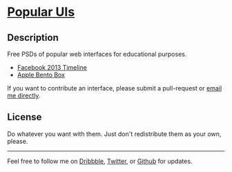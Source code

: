 # [Popular UIs](http://lukechesser.github.io/Popular-UIs/)

## Description

Free PSDs of popular web interfaces for educational purposes.

- [Facebook 2013 Timeline](http://imlk.me/ZFWC08)
- [Apple Bento Box](http://imlk.me/10SQ7lQ)

If you want to contribute an interface, please submit a pull-request or [email me directly](mailto:luke@ooomf.com).

## License

Do whatever you want with them. Just don't redistribute them as your own, please.

<hr>

Feel free to follow me on [Dribbble](http://dribbble.com/lukechesser), [Twitter](https://twitter.com/lukechesser), or [Github](https://github.com/lukechesser) for updates.
